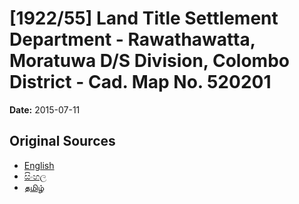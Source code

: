 # [1922/55] Land Title Settlement Department - Rawathawatta, Moratuwa D/S Division, Colombo District - Cad. Map No. 520201

**Date:** 2015-07-11

## Original Sources

- [English](https://documents.gov.lk/view/extra-gazettes/2015/7/1922-55_E.pdf)
- [සිංහල](https://documents.gov.lk/view/extra-gazettes/2015/7/1922-55_S.pdf)
- [தமிழ்](https://documents.gov.lk/view/extra-gazettes/2015/7/1922-55_T.pdf)
